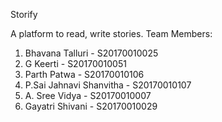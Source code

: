 Storify

A platform to read, write stories.
Team Members:

1. Bhavana Talluri - S20170010025
2. G Keerti - S20170010051
3. Parth Patwa - S20170010106
4. P.Sai Jahnavi Shanvitha - S20170010107
5. A. Sree Vidya - S20170010007
6. Gayatri Shivani - S20170010029
